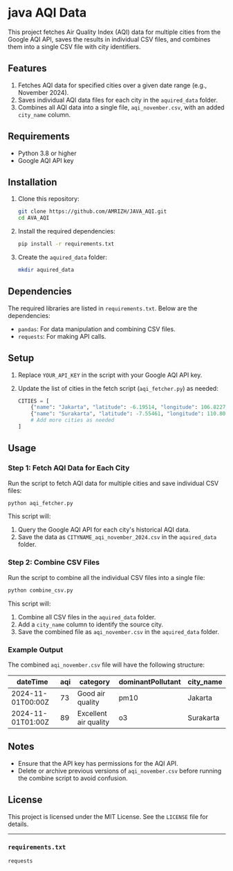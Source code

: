 # java AQI Data

This project fetches Air Quality Index (AQI) data for multiple cities from the Google AQI API, saves the results in individual CSV files, and combines them into a single CSV file with city identifiers.

## Features

1. Fetches AQI data for specified cities over a given date range (e.g., November 2024).
2. Saves individual AQI data files for each city in the `aquired_data` folder.
3. Combines all AQI data into a single file, `aqi_november.csv`, with an added `city_name` column.

## Requirements

- Python 3.8 or higher
- Google AQI API key

## Installation

1. Clone this repository:

   ```bash
   git clone https://github.com/AMRIZH/JAVA_AQI.git
   cd AVA_AQI
   ```

2. Install the required dependencies:

   ```bash
   pip install -r requirements.txt
   ```

3. Create the `aquired_data` folder:
   ```bash
   mkdir aquired_data
   ```

## Dependencies

The required libraries are listed in `requirements.txt`. Below are the dependencies:

- `pandas`: For data manipulation and combining CSV files.
- `requests`: For making API calls.

## Setup

1. Replace `YOUR_API_KEY` in the script with your Google AQI API key.

2. Update the list of cities in the fetch script (`aqi_fetcher.py`) as needed:
   ```python
   CITIES = [
       {"name": "Jakarta", "latitude": -6.19514, "longitude": 106.82272},
       {"name": "Surakarta", "latitude": -7.55461, "longitude": 110.80483},
       # Add more cities as needed
   ]
   ```

## Usage

### Step 1: Fetch AQI Data for Each City

Run the script to fetch AQI data for multiple cities and save individual CSV files:

```bash
python aqi_fetcher.py
```

This script will:

1. Query the Google AQI API for each city's historical AQI data.
2. Save the data as `CITYNAME_aqi_november_2024.csv` in the `aquired_data` folder.

### Step 2: Combine CSV Files

Run the script to combine all the individual CSV files into a single file:

```bash
python combine_csv.py
```

This script will:

1. Combine all CSV files in the `aquired_data` folder.
2. Add a `city_name` column to identify the source city.
3. Save the combined file as `aqi_november.csv` in the `aquired_data` folder.

### Example Output

The combined `aqi_november.csv` file will have the following structure:

| dateTime          | aqi | category              | dominantPollutant | city_name |
| ----------------- | --- | --------------------- | ----------------- | --------- |
| 2024-11-01T00:00Z | 73  | Good air quality      | pm10              | Jakarta   |
| 2024-11-01T01:00Z | 89  | Excellent air quality | o3                | Surakarta |

## Notes

- Ensure that the API key has permissions for the AQI API.
- Delete or archive previous versions of `aqi_november.csv` before running the combine script to avoid confusion.

## License

This project is licensed under the MIT License. See the `LICENSE` file for details.

---

### `requirements.txt`

```plaintext
requests
```
